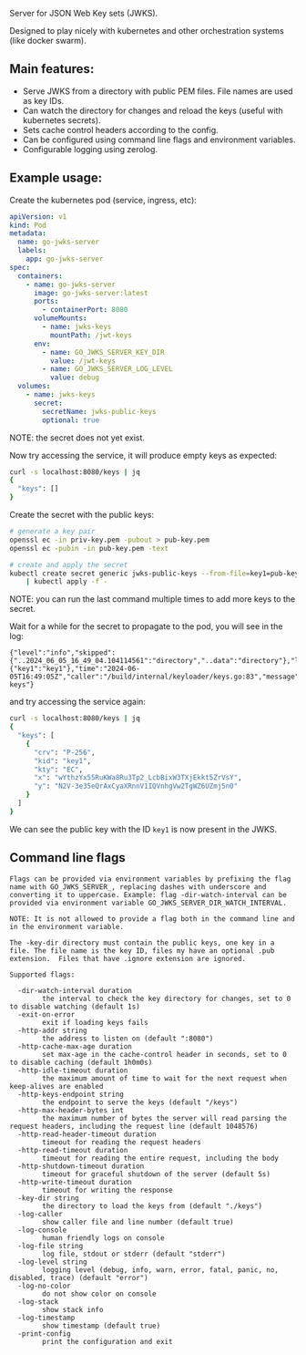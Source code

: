 Server for JSON Web Key sets (JWKS).

Designed to play nicely with kubernetes and other orchestration systems (like docker swarm).

## Main features:

- Serve JWKS from a directory with public PEM files. File names are used as key IDs.
- Can watch the directory for changes and reload the keys (useful with kubernetes secrets).
- Sets cache control headers according to the config.
- Can be configured using command line flags and environment variables.
- Configurable logging using zerolog.

## Example usage:

Create the kubernetes pod (service, ingress, etc):

```yaml
apiVersion: v1
kind: Pod
metadata:
  name: go-jwks-server
  labels:
    app: go-jwks-server
spec:
  containers:
    - name: go-jwks-server
      image: go-jwks-server:latest
      ports:
        - containerPort: 8080
      volumeMounts:
        - name: jwks-keys
          mountPath: /jwt-keys
      env:
        - name: GO_JWKS_SERVER_KEY_DIR
          value: /jwt-keys
        - name: GO_JWKS_SERVER_LOG_LEVEL
          value: debug
  volumes:
    - name: jwks-keys
      secret:
        secretName: jwks-public-keys
        optional: true

```

NOTE: the secret does not yet exist.

Now try accessing the service, it will produce empty keys as expected:

```sh
curl -s localhost:8080/keys | jq
{
  "keys": []
}
```

Create the secret with the public keys:

```bash
# generate a key pair
openssl ec -in priv-key.pem -pubout > pub-key.pem
openssl ec -pubin -in pub-key.pem -text

# create and apply the secret
kubectl create secret generic jwks-public-keys --from-file=key1=pub-key.pem  --dry-run=client --save-config --dry-run=client -oyaml \
    | kubectl apply -f -

```

NOTE: you can run the last command multiple times to add more keys to the secret.

Wait for a while for the secret to propagate to the pod, you will see in the log:

```
{"level":"info","skipped":{"..2024_06_05_16_49_04.104114561":"directory","..data":"directory"},"loaded":{"key1":"key1"},"time":"2024-06-05T16:49:05Z","caller":"/build/internal/keyloader/keys.go:83","message":"loaded keys"}
```

 and try accessing the service again:

```sh
curl -s localhost:8080/keys | jq
{
  "keys": [
    {
      "crv": "P-256",
      "kid": "key1",
      "kty": "EC",
      "x": "wYthzYx55RuKWa8Ru3Tp2_LcbBixW3TXjEkkt5ZrVsY",
      "y": "N2V-3e35eQrAxCyaXRnnV1IQVnhgVw2TgWZ6UZmj5n0"
    }
  ]
}
```

We can see the public key with the ID `key1` is now present in the JWKS.


## Command line flags

```text
Flags can be provided via environment variables by prefixing the flag name with GO_JWKS_SERVER_, replacing dashes with underscore and converting it to uppercase. Example: flag -dir-watch-interval can be provided via environment variable GO_JWKS_SERVER_DIR_WATCH_INTERVAL.

NOTE: It is not allowed to provide a flag both in the command line and in the environment variable.

The -key-dir directory must contain the public keys, one key in a file. The file name is the key ID, files my have an optional .pub extension.  Files that have .ignore extension are ignored.

Supported flags:

  -dir-watch-interval duration
        the interval to check the key directory for changes, set to 0 to disable watching (default 1s)
  -exit-on-error
        exit if loading keys fails
  -http-addr string
        the address to listen on (default ":8080")
  -http-cache-max-age duration
        set max-age in the cache-control header in seconds, set to 0 to disable caching (default 1h0m0s)
  -http-idle-timeout duration
        the maximum amount of time to wait for the next request when keep-alives are enabled
  -http-keys-endpoint string
        the endpoint to serve the keys (default "/keys")
  -http-max-header-bytes int
        the maximum number of bytes the server will read parsing the request headers, including the request line (default 1048576)
  -http-read-header-timeout duration
        timeout for reading the request headers
  -http-read-timeout duration
        timeout for reading the entire request, including the body
  -http-shutdown-timeout duration
        timeout for graceful shutdown of the server (default 5s)
  -http-write-timeout duration
        timeout for writing the response
  -key-dir string
        the directory to load the keys from (default "./keys")
  -log-caller
        show caller file and line number (default true)
  -log-console
        human friendly logs on console
  -log-file string
        log file, stdout or stderr (default "stderr")
  -log-level string
        logging level (debug, info, warn, error, fatal, panic, no, disabled, trace) (default "error")
  -log-no-color
        do not show color on console
  -log-stack
        show stack info
  -log-timestamp
        show timestamp (default true)
  -print-config
        print the configuration and exit

```